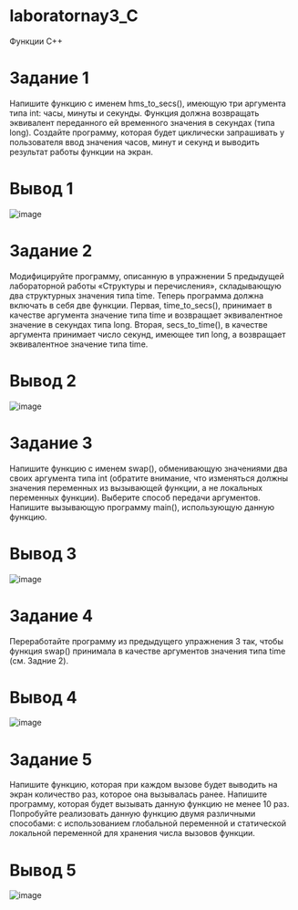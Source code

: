 # laboratornay3_C
Функции С++

# Задание 1
Напишите функцию с именем hms_to_secs(), имеющую три аргумента типа int: часы, минуты и секунды. Функция должна возвращать эквивалент переданного ей временного значения в секундах (типа long). Создайте программу, которая будет циклически запрашивать у пользователя ввод значения часов, минут и секунд и выводить результат работы функции на экран.   
# Вывод 1
![image](https://github.com/user-attachments/assets/faded665-f74d-46bc-b28b-11ed5861ac54)
# Задание 2
Модифицируйте программу, описанную в упражнении 5 предыдущей лабораторной работы «Структуры и перечисления», складывающую два структурных значения типа time. Теперь программа должна включать в себя две функции. Первая, time_to_secs(), принимает в качестве аргумента значение типа time и возвращает эквивалентное значение в секундах типа long. Вторая, secs_to_time(), в качестве аргумента принимает число секунд, имеющее тип long, а возвращает эквивалентное значение типа time.   
# Вывод 2
![image](https://github.com/user-attachments/assets/1b0ab29c-a68d-4566-8850-c039137f4e7f)

# Задание 3
Напишите функцию с именем swap(), обменивающую значениями два своих аргумента типа int (обратите внимание, что изменяться должны значения переменных из вызывающей функции, а не локальных переменных функции). Выберите способ передачи аргументов. Напишите вызывающую программу main(), использующую данную функцию.   
# Вывод 3
![image](https://github.com/user-attachments/assets/845c3e61-ef63-430a-aa70-c5b922be546d)

# Задание 4
Переработайте программу из предыдущего упражнения 3 так, чтобы функция swap() принимала в  качестве аргументов значения типа time (см. Задние 2).   
# Вывод 4
![image](https://github.com/user-attachments/assets/ff2f1ef3-64b8-46bb-aa4b-23e8e3121bdd)

# Задание 5
Напишите функцию, которая при каждом вызове будет выводить на экран количество раз, которое она вызывалась ранее. Напишите программу, которая будет вызывать данную функцию не менее 10 раз. Попробуйте реализовать данную функцию двумя различными способами: с использованием глобальной переменной и статической локальной переменной для хранения числа вызовов функции.  
# Вывод 5
![image](https://github.com/user-attachments/assets/32212ab0-e7ab-4c5c-8981-d7d81fc5ffd1)

